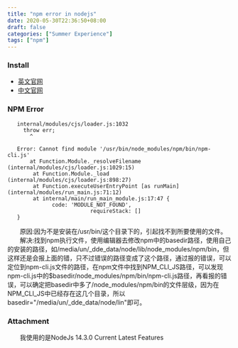 ```yaml
---
title: "npm error in nodejs"
date: 2020-05-30T22:36:50+08:00
draft: false
categories: ["Summer Experience"]
tags: ["npm"]
---
```


### Install  
* [英文官网](https://nodejs.org/en/)    
* [中文官网](http://nodejs.cn/download/)  

### NPM Error  
```
   internal/modules/cjs/loader.js:1032
     throw err;
	   ^

   Error: Cannot find module '/usr/bin/node_modules/npm/bin/npm-cli.js'
       at Function.Module._resolveFilename (internal/modules/cjs/loader.js:1029:15)
	    at Function.Module._load (internal/modules/cjs/loader.js:898:27)
	    at Function.executeUserEntryPoint [as runMain] (internal/modules/run_main.js:71:12)
	    at internal/main/run_main_module.js:17:47 {
			  code: 'MODULE_NOT_FOUND',
						  requireStack: []
   }
```  

&emsp;&emsp;原因:因为不是安装在/usr/bin/这个目录下的，引起找不到所要使用的文件。  
&emsp;&emsp;解决:找到npm执行文件，使用编辑器去修改npm中的basedir路径，使用自己的安装的路径，如/media/un/_dde_data/node/lib/node_modules/npm/bin，但这样还是会报上面的错，只不过错误的路径变成了这个路径，通过报的错误，可以定位到npm-cli.js文件的路径，在npm文件中找到NPM_CLI_JS路径，可以发现npm-cli.js中的$basedir/node_modules/npm/bin/npm-cli.js路径，再看报的错误，可以确定把basedir中多了/node_modules/npm/bin的文件层级，因为在NPM_CLI_JS中已经存在这几个目录，所以basedir="/media/un/_dde_data/node/lin"即可。  

### Attachment   
&emsp;&emsp;我使用的是NodeJs 14.3.0 Current Latest Features  
